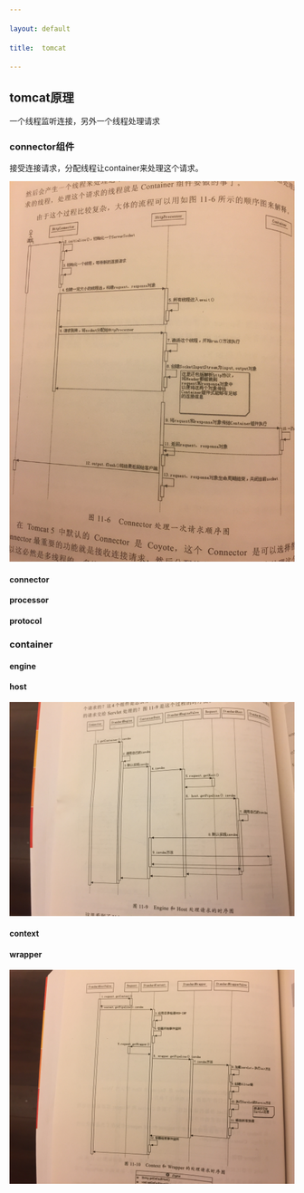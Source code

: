 ```yaml
---

layout: default

title:  tomcat

---
```


## tomcat原理
一个线程监听连接，另外一个线程处理请求

### connector组件

接受连接请求，分配线程让container来处理这个请求。

![](https://github.com/garydai/garydai.github.com/raw/master/_posts/pic/connector.jpeg)

#### connector
#### processor
#### protocol

### container
#### engine
#### host

![](https://github.com/garydai/garydai.github.com/raw/master/_posts/pic/tomcat-engine.jpeg)
#### context
#### wrapper

![](https://github.com/garydai/garydai.github.com/raw/master/_posts/pic/tomcat-context.jpeg)

